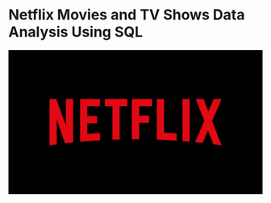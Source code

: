 # Netflix Movies and TV Shows Data Analysis Using SQL
![Netflix Logo](https://github.com/SaloniMohite34/Netflix_sql_Project/blob/main/Netflixlogo.jpg)
